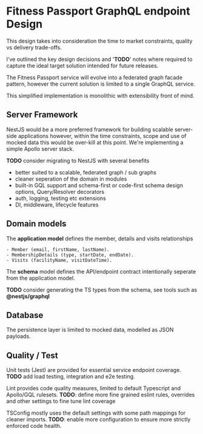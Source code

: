 # Fitness Passport GraphQL endpoint Design

This design takes into consideration the time to market constraints, quality vs delivery trade-offs.

I've outlined the key design decisions and '**TODO**' notes where required to capture the ideal target solution intended for future releases.

The Fitness Passport service will evolve into a federated graph facade pattern, however the current solution is limited to a single GraphQL service.

This simplified implementation is monolithic with extensibility front of mind.

## Server Framework

NestJS would be a more preferred framework for building scalable server-side applications however, within the time constraints, scope and use of mocked data this would be over-kill at this point. We're implementing a simple Apollo server stack.

**TODO** consider migrating to NestJS with several benefits

- better suited to a scalable, federated graph / sub graphs
- cleaner seperation of the domain in modules
- built-in GQL support and schema-first or code-first schema design options, Query/Resolver decorators
- auth, logging, testing etc extensions
- DI, middleware, lifecycle features

## Domain models

The **application model** defines the member, details and visits relationships

    - Member (email, firstName, lastName).
    - MembershipDetails (type, startDate, endDate).
    - Visits (facilityName, visitDateTime).

The **schema** model defines the API/endpoint contract intentionally seperate from the application model.

**TODO** consider generating the TS types from the schema, see tools such as **@nestjs/graphql**

## Database

The persistence layer is limited to mocked data, modelled as JSON payloads.

## Quality / Test

Unit tests (Jest) are provided for essential service endpoint coverage. **TODO** add load testing, integration and e2e testing.

Lint provides code quality measures, limited to default Typescript and Apollo/GQL rulesets. **TODO**: define more fine grained eslint rules, overrides and other settings to fine tune lint coverage

TSConfig mostly uses the default settings with some path mappings for cleaner imports. **TODO**: enable more configuration to ensure more strictly enforced code health.
